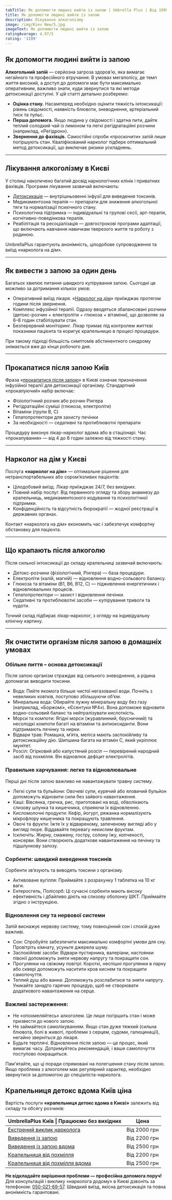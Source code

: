 ```yaml
---
tabTitle: Як допомогти людині вийти із запою | Umbrella Plus | Від 1999 грн
title: Як допомогти людині вийти із запою
description: Лікування алкоголізму
image: /img/Kiev New/5.jpg
imageText: Як допомогти людині вийти із запою
ratingAvarage: 4.97/5
rating: '1199'
---
```


## Як допомогти людині вийти із запою

**Алкогольний запій** — серйозна загроза здоров’ю, яка вимагає негайного та професійного втручання. В умовах мегаполісу, де темп життя високий, а доступ до допомоги має бути максимально оперативним, важливо знати, куди звернутися та які методи детоксикації доступні. У цій статті детально розберемо:

* **Оцінка стану.** Насамперед необхідно оцінити тяжкість інтоксикації: рівень свідомості, наявність блювоти, зневоднення, артеріальний тиск та пульс.
* **Перша допомога.** Якщо людина у свідомості і здатна пити, дайте теплий солодкий чай із лимоном та легкі регідратаційні розчини (наприклад, «Регідрон»).
* **Звернення до фахівців.** Самостійні спроби «проскочити» запій лише погіршують стан. Кваліфікований нарколог підбере оптимальний метод детоксикації, що виключає ризики ускладнень.

***

## Лікування алкоголізму в Києві

У столиці накопичено багатий досвід наркологічних клінік і приватних фахівців. Програми лікування зазвичай включають:

* [Детоксикація](https://umbrella-plus.com.ua/kiev/vivod-iz-zapoia-kiev/) — внутрішньовенні інфузії для виведення токсинів.
* Медикаментозна терапія — препарати для зниження алкогольної тяги та нормалізації психічного стану.
* Психологічна підтримка — індивідуальні та групові сесії, арт-терапія, когнітивно-поведінкова терапія.
* Реабілітація та ресоціалізація — довгострокові програми адаптації, що включають навчання навичкам тверезого життя та роботу з родиною.

UmbrellaPlus гарантують анонімність, цілодобове супроводження та виїзд «нарколога на дім».

***

## Як вивести з запою за один день

Багатьох хвилює питання швидкого купірування запою. Сьогодні це можливо за дотримання кількох умов:

* Оперативний виїзд лікаря. «[Нарколог на дім](https://umbrella-plus.com.ua/uk/blog/narcolog-na-dom-kiev-ua/)» приїжджає протягом години після звернення.
* Комплекс інфузійної терапії. Одразу вводяться збалансовані розчини (детокс-розчин + електроліти + глюкоза + вітаміни), що дозволяє за 6–8 годин стабілізувати стан.
* Безперервний моніторинг. Лікар тримає під контролем життєві показники пацієнта та коригує крапельницю в процесі процедури.

При такому підході більшість симптомів абстинентного синдрому знімається вже до кінця робочого дня.

***

## Прокапатися після запою Київ

Фраза «[прокапатися після запою](https://umbrella-plus.com.ua/uk/kiev/kapelnica_ot_alkogola_kiev/)» в Києві означає призначення інфузійної терапії для детоксикації організму. Стандартний «прокапуючий» набір включає:

* Фізіологічний розчин або розчин Рінгера
* Регідратаційні суміші (глюкоза, електроліти)
* Вітаміни (групи B, C)
* Гепатопротектори для захисту печінки
* За необхідності — седативні та протиблювотні препарати

Процедуру виконує лікар-нарколог вдома або в стаціонарі. Час «прокапування» — від 4 до 8 годин залежно від тяжкості стану.

***

## Нарколог на дім у Києві

Послуга **«нарколог на дім»** — оптимальне рішення для нетранспортабельних або сором’язливих пацієнтів:

* Цілодобовий виїзд. Лікар приїжджає 24/7, без вихідних.
* Повний набір послуг. Від первинного огляду та збору анамнезу до крапельниць, медикаментозного кодування та психологічної підтримки.
* Конфіденційність та відсутність бюрократії — жодної реєстрації в державних органах.

Контакт «нарколога на дім» економить час і забезпечує комфортну обстановку для пацієнта.

***

## Що крапають після алкоголю

Після сильної інтоксикації до складу крапельниці зазвичай включають:

* Детокс-розчини (фізіологічний, Рінгера) — база процедури.
* Електроліти (калій, магній) — відновлення водно-сольового балансу.
* Глюкоза та вітаміни (B1, B6, B12, C) — підживлення енергетичних і відновлювальних процесів.
* Гепатопротектори — захист і відновлення печінки.
* Седативні та протиблювотні засоби — купірування тривоги та нудоти.

Точний склад підбирає лікар-нарколог, з огляду на індивідуальну клінічну картину.

***

## Як очистити організм після запою в домашніх умовах

### Обільне пиття – основа детоксикації

Після запою організм страждає від сильного зневоднення, а рідина допомагає виводити токсини.

* Вода: Пийте якомога більше чистої негазованої води. Почніть з невеликих ковтків, поступово збільшуючи об’єм.
* Мінеральна вода: Обирайте лужну мінеральну воду без газу (наприклад, «Боржомі», «Єсентуки №4»). Вона допоможе відновити водно-сольовий баланс та нейтралізувати кислотність.
* Морси та компоти: Ягідні морси (журавлинний, брусничний) та несолодкі компоти багаті на вітаміни та антиоксиданти. Вони підтримають печінку та нирки.
* Відвари трав: Ромашка, м’ята, меліса мають заспокійливу та детоксикаційну дію. Шипшина багата на вітамін C, який укріплює імунітет.
* Розсіл: Огірковий або капустяний розсіл — перевірений народний засіб від похмілля. Він відновлює дефіцит електролітів.

### Правильне харчування: легке та відновлювальне

Перші дні після запою важливо не навантажувати травну систему.

* Легкі супи та бульйони: Овочеві супи, курячий або яловичий бульйон допоможуть відновити сили без зайвого навантаження.
* Каші: Вівсянка, гречка, рис, приготовані на воді, обволікають слизову шлунка та кишечника, сприяючи їх відновленню.
* Кисломолочні продукти: Кефір, йогурт, ряжанка нормалізують мікрофлору кишечника та покращують травлення.
* Овочі та фрукти: Їжте їх у відвареному, запеченому вигляді або у вигляді пюре. Віддавайте перевагу некислим фруктам.
* Ісключіть: Жирну, смажену, гостру, солону їжу, копченості, консерви. Вони створюють додаткове навантаження на печінку та підшлункову залозу.

### Сорбенти: швидкий виведення токсинів

Сорбенти зв’язують та виводять токсини з організму.

* Активоване вугілля: Приймайте з розрахунку 1 таблетка на 10 кг ваги.
* Ентеросгель, Полісорб: Ці сучасні сорбенти мають високу ефективність і дбайливо діють на слизову оболонку ШКТ. Приймайте згідно з інструкцією.

### Відновлення сну та нервової системи

Запій виснажує нервову систему, тому повноцінний сон і спокій дуже важливі.

* Сон: Спробуйте забезпечити максимально комфортні умови для сну. Провітріть кімнату, усуньте джерела шуму.
* Заспокійливі засоби: Відвари пустирника, валеріани, настоянки півонії допоможуть зняти нервову напругу та покращити сон.
* Прогулянки на свіжому повітрі: Короткі, неспішні прогулянки в парку або сквері допоможуть наситити кров киснем та покращити самопочуття.
* Теплий душ або ванна: Допоможуть розслабитися та зняти напругу. Уникайте занадто гарячих процедур, щоб не створювати додаткового навантаження на серце.

### Важливі застереження:

* Не «опохмеляйтесь» алкоголем. Це лише погіршить стан і може призвести до нового запою.
* Не займайтеся самолікуванням. Якщо стан дуже тяжкий (сильна блювота, болі в животі, проблеми з серцем, судоми, галюцинації), негайно зверніться до лікаря.
* Будьте терплячі. Відновлення після запою — це процес, який вимагає часу. Дотримуйтесь рекомендацій, і ваше самопочуття поступово покращиться.

Пам'ятайте, що ці поради спрямовані на полегшення стану після запою. Якщо проблема з алкоголем має регулярний характер, необхідно звернутися за допомогою до спеціаліста-нарколога.

## Крапельниця детокс вдома Київ ціна

Вартість послуги **«крапельниця детокс вдома в Києві»** залежить від складу та обсягу розчинів:

| UmbrellaPlus Київ \| Працюємо без вихідних                                                                | Цена         |
| --------------------------------------------------------------------------------------------------------- | ------------ |
| [Екстрений виклик нарколога](https://umbrella-plus.com.ua/uk/blog/narcolog-na-dom-kiev-ua/)               | Від 2000 грн |
| [Виведення із запою](https://umbrella-plus.com.ua/uk/kiev/vivod-iz-zapoia-kiev-ua/)                       | Від 2200 грн |
| [Виведення із запою вдома](https://umbrella-plus.com.ua/uk/kiev/vivod-iz-zapoia-na-domy-kiev-ua/)         | Від 2500 грн |
| [Крапельниця від похмілля](https://umbrella-plus.com.ua/uk/kiev/kapelnica_ot_alkogola_kiev/)              | Від 2200 грн |
| [Крапельниця від похмілля вдома](https://umbrella-plus.com.ua/uk/kiev/kapelnica_ot_alkogola_na_dom_kiev/) | Від 2500 грн |

**Не відкладайте вирішення проблеми — професійна допомога поруч!**
Для консультацій і виклику «нарколога додому» в Києві дзвоніть за телефоном: [050-021-69-57](tel:0500216957).
Швидкий виїзд, якісна детоксикація та повна анонімність гарантовані.
